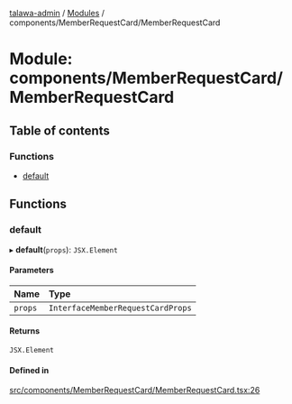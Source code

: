[talawa-admin](../README.md) / [Modules](../modules.md) / components/MemberRequestCard/MemberRequestCard

# Module: components/MemberRequestCard/MemberRequestCard

## Table of contents

### Functions

- [default](components_MemberRequestCard_MemberRequestCard.md#default)

## Functions

### default

▸ **default**(`props`): `JSX.Element`

#### Parameters

| Name | Type |
| :------ | :------ |
| `props` | `InterfaceMemberRequestCardProps` |

#### Returns

`JSX.Element`

#### Defined in

[src/components/MemberRequestCard/MemberRequestCard.tsx:26](https://github.com/takshakmudgal/talawa-admin/blob/822fbcb/src/components/MemberRequestCard/MemberRequestCard.tsx#L26)
